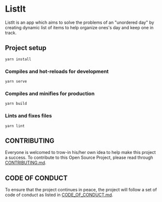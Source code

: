 # ListIt

ListIt is an app which aims to solve the problems of an "unordered day" by creating dynamic list of items to help organize ones's day and keep one in track.

## Project setup
```
yarn install
```

### Compiles and hot-reloads for development
```
yarn serve
```

### Compiles and minifies for production
```
yarn build
```

### Lints and fixes files
```
yarn lint
```

## CONTRIBUTING

Everyone is welcomed to trow-in his/her own idea to help make this project a success. To contribute to this Open Source Project, please read through [CONTRIBUTING.md](CONTRIBUTING.md).

## CODE OF CONDUCT

To ensure that the project continues in peace, the project will follow a set of code of conduct as listed in [CODE_OF_CONDUCT.md](CODE_OF_CONDUCT.md).

